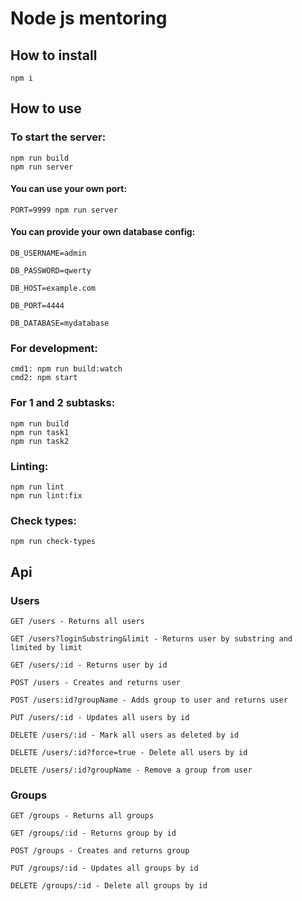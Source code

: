 # Node js mentoring

## How to install

```
npm i
```

## How to use

### To start the server:

```
npm run build
npm run server
```

#### You can use your own port:

`PORT=9999 npm run server`

#### You can provide your own database config:

`DB_USERNAME=admin`

`DB_PASSWORD=qwerty`

`DB_HOST=example.com`

`DB_PORT=4444`

`DB_DATABASE=mydatabase`

### For development:

```
cmd1: npm run build:watch
cmd2: npm start
```

### For 1 and 2 subtasks:

```
npm run build
npm run task1
npm run task2
```

### Linting:

```
npm run lint
npm run lint:fix
```

### Check types:

```
npm run check-types
```

## Api

### Users

```
GET /users - Returns all users
```

```
GET /users?loginSubstring&limit - Returns user by substring and limited by limit
```

```
GET /users/:id - Returns user by id
```

```
POST /users - Creates and returns user
```

```
POST /users:id?groupName - Adds group to user and returns user
```

```
PUT /users/:id - Updates all users by id
```

```
DELETE /users/:id - Mark all users as deleted by id
```

```
DELETE /users/:id?force=true - Delete all users by id
```

```
DELETE /users/:id?groupName - Remove a group from user
```

### Groups

```
GET /groups - Returns all groups
```

```
GET /groups/:id - Returns group by id
```

```
POST /groups - Creates and returns group
```

```
PUT /groups/:id - Updates all groups by id
```

```
DELETE /groups/:id - Delete all groups by id
```
